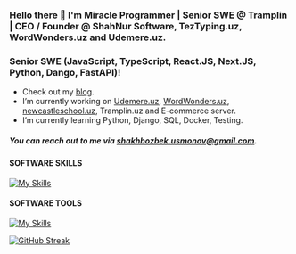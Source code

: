 ### Hello there 👋 I'm Miracle Programmer | Senior SWE @ Tramplin | CEO / Founder @ ShahNur Software, TezTyping.uz, WordWonders.uz and Udemere.uz. 
### Senior SWE (JavaScript, TypeScript, React.JS, Next.JS, Python, Dango, FastAPI)!
 - Check out my [blog](https://t.me/miracleprogrammer).
 - I’m currently working on [Udemere.uz](https://udemere.uz), [WordWonders.uz](https://wordwonders.uz), [newcastleschool.uz](https://newcastleschool.uz), Tramplin.uz and E-commerce server.
 - I’m currently learning Python, Django, SQL, Docker, Testing.
##### You can reach out to me via shakhbozbek.usmonov@gmail.com.

#### SOFTWARE SKILLS
[![My Skills](https://skillicons.dev/icons?i=html,css,bootstrap,sass,js,ts,cpp,py,swift,react,redux,nextjs,mui,tailwind,django,postgres,sqlite,webpack&perline=20)](https://skillicons.dev)

#### SOFTWARE TOOLS
[![My Skills](https://skillicons.dev/icons?i=bash,figma,git,github,gitlab,linux,powershell,stackoverflow,vscode,netlify,heroku,aws,firebase,docker&perline=20)](https://skillicons.dev)

[![GitHub Streak](https://streak-stats.demolab.com?user=shakhbozbekusmonov)](https://git.io/streak-stats)



<!--
**shakhbozbekusmonov/shakhbozbekusmonov** is a ✨ _special_ ✨ repository because its `README.md` (this file) appears on your GitHub profile.

Here are some ideas to get you started:

- 🔭 I’m currently working on ...
- 🌱 I’m currently learning ...
- 👯 I’m looking to collaborate on ...
- 🤔 I’m looking for help with ...
- 💬 Ask me about ...
- 📫 How to reach me: ...
- 😄 Pronouns: ...
- ⚡ Fun fact: ...
-->
